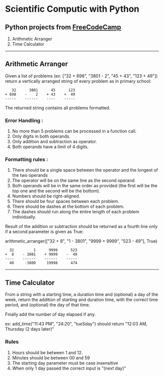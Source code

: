 # Scientific Computic with Python
## Python projects from [FreeCodeCamp](https://www.freecodecamp.org/)

1. Arithmetic Arranger
2. Time Calculator

***
## Arithmetic Arranger

Given a list of problems (ex: ["32 + 698", "3801 - 2", "45 + 43", "123 + 49"]) return a vertically
arranged string of every problem as in primary school:
```
   32      3801      45      123
+ 698    -    2    + 43    +  49
-----    ------    ----    -----
```
The returned string contains all problems formatted.

### Error Handling :
1. No more than 5 problems can be processed in a function call.
2. Only digits in both operands.
3. Only addition and subtraction as operator.
4. Both operands have a limit of 4 digits.
   
### Formatting rules :
1. There should be a single space between the operator and the longest of the two operands
2. The operator will be on the same line as the second operand
3. Both operands will be in the same order as provided (the first will be the top one and the second will be the bottom).
4. Numbers should be right-aligned.
5. There should be four spaces between each problem.
6. There should be dashes at the bottom of each problem.
7. The dashes should run along the entire length of each problem individually.

Result of the addition or subtraction should be returned as a fourth line only if a second parameter is given as True:

arithmetic_arranger(["32 + 8", "1 - 3801", "9999 + 9999", "523 - 49"], True)
```
  32         1      9999      523
+  8    - 3801    + 9999    -  49
----    ------    ------    -----
  40     -3800     19998      474
```
***
## Time Calculator

From a string with a starting time, a duration time and (optional) a day of the week,
return the addition of starting and duration time, with the correct time period, and (optional) the day of that time.

Finally add the number of day elapsed if any.

ex: add_time("11:43 PM", "24:20", "tueSday") should return "12:03 AM, Thursday (2 days later)"

### Rules
1. Hours should be between 1 and 12.
2. Minutes should be between 00 and 59
3. The starting day parameter must be case insensitive
4. When only 1 day passed the correct input is "(next day)"

